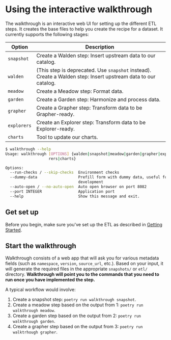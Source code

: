 # Using the interactive walkthrough

The walkthrough is an interactive web UI for setting up the different ETL steps. It creates the base files to help you
create the recipe for a dataset. It currently supports the following stages:

| Option      | Description                          |
| ----------- | ------------------------------------ |
| `snapshot`       | Create a Walden step: Insert upstream data to our catalog. |
| `walden`       | (This step is deprecated. Use `snapshot` instead). Create a Walden step: Insert upstream data to our catalog. |
| `meadow`       | Create a Meadow step: Format data. |
| `garden`       | Create a Garden step: Harmonize and process data. |
| `grapher`       | Create a Grapher step: Transform data to be Grapher-ready. |
| `explorers`       | Create an Explorer step: Transform data to be Explorer-ready. |
| `charts`       | Tool to update our charts. |


```bash
$ walkthrough --help
Usage: walkthrough [OPTIONS] {walden|snapshot|meadow|garden|grapher|explo
                   rers|charts}

Options:
  --run-checks / --skip-checks  Environment checks
  --dummy-data                  Prefill form with dummy data, useful for
                                development
  --auto-open / --no-auto-open  Auto open browser on port 8082
  --port INTEGER                Application port
  --help                        Show this message and exit.
```

## Get set up

Before you begin, make sure you've set up the ETL as described in [Getting Started](../getting-started/index.md).

## Start the walkthrough

Walkthrough consists of a web app that will ask you for various metadata fields (such as `namespace`, `version`, `source_url`, etc.). Based on your input,
it will generate the required files in the appropriate `snapshots/` or `etl/` directory. **Walkthrough will point you to the commands that you need to run once you
have implemented the step.**

A typical workflow would involve:

1. Create a snapshot step: `poetry run walkthrough snapshot`.
2. Create a meadow step based on the output from 1: `poetry run walkthrough meadow`.
3. Create a garden step based on the output from 2: `poetry run walkthrough garden`.
4. Create a grapher step based on the output from 3: `poetry run walktrhough grapher`.
